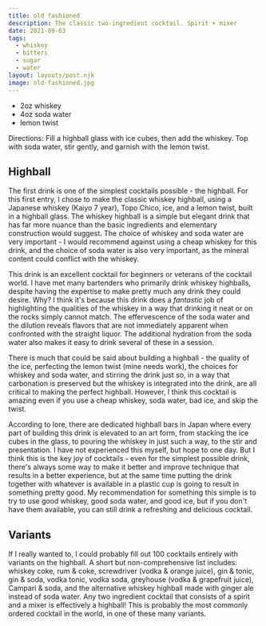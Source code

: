 ```yaml
---
title: old fashioned
description: The classic two-ingredient cocktail. Spirit + mixer
date: 2021-09-03
tags:
  - whiskey
  - bitters
  - sugar
  - water
layout: layouts/post.njk
image: old-fashioned.jpg
---
```

 - 2oz whiskey
 - 4oz soda water
 - lemon twist

 Directions: Fill a highball glass with ice cubes, then add the whiskey. Top with soda water, stir gently, and garnish with the lemon twist.

## Highball

The first drink is one of the simplest cocktails possible - the highball. For this first entry, I chose to make the classic whiskey highball, using a Japanese whiskey (Kaiyo 7 year), Topo Chico, ice, and a lemon twist, built in a highball glass. The whiskey highball is a simple but elegant drink that has far more nuance than the basic ingredients and elementary construction would suggest. The choice of whiskey and soda water are very important - I would recommend against using a cheap whiskey for this drink, and the choice of soda water is also very important, as the mineral content could conflict with the whiskey.

This drink is an excellent cocktail for beginners or veterans of the cocktail world. I have met many bartenders who primarily drink whiskey highballs, despite having the expertise to make pretty much any drink they could desire. Why? I think it's because this drink does a *fantastic* job of highlighting the qualities of the whiskey in a way that drinking it neat or on the rocks simply cannot match. The effervescence of the soda water and the dilution reveals flavors that are not immediately apparent when confronted with the straight liquor. The additional hydration from the soda water also makes it easy to drink several of these in a session.

There is much that could be said about building a highball - the quality of the ice, perfecting the lemon twist (mine needs work), the choices for whiskey and soda water, and stirring the drink just so, in a way that carbonation is preserved but the whiskey is integrated into the drink, are all critical to making the perfect highball. However, I think this cocktail is amazing even if you use a cheap whiskey, soda water, bad ice, and skip the twist.

According to lore, there are dedicated highball bars in Japan where every part of building this drink is elevated to an art form, from stacking the ice cubes in the glass, to pouring the whiskey in just such a way, to the stir and presentation. I have not experienced this myself, but hope to one day. But I think this is the key joy of cocktails - even for the simplest possible drink, there's always some way to make it better and improve technique that results in a better experience, but at the same time putting the drink together with whatever is available in a plastic cup is going to result in something pretty good. My recommendation for something this simple is to try to use good whiskey, good soda water, and good ice, but if you don't have them available, you can still drink a refreshing and delicious cocktail.

## Variants

If I really wanted to, I could probably fill out 100 cocktails entirely with variants on the highball. A short but non-comprehensive list includes: whiskey coke, rum & coke, screwdriver (vodka & orange juice), gin & tonic, gin & soda, vodka tonic, vodka soda, greyhouse (vodka & grapefruit juice), Campari & soda, and the alternative whiskey highball made with ginger ale instead of soda water. Any two ingredient cocktail that consists of a spirit and a mixer is effectively a highball! This is probably the most commonly ordered cocktail in the world, in one of these many variants.
